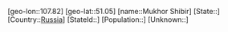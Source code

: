 ﻿---
location: [51.05,107.82]
type: City
tags:
- geo/City


SpocWebEntityId: 32619
isDeleted: false
confidential: public

---
[geo-lon::107.82]
[geo-lat::51.05]
[name::Mukhor Shibir]
[State::]
[Country::[Russia](geo/Continent/Europe/Russia.md)]
[StateId::]
[Population::]
[Unknown::]

